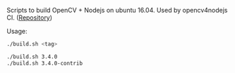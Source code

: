Scripts to build OpenCV + Nodejs on ubuntu 16.04. Used by opencv4nodejs CI. ([Repository](https://hub.docker.com/r/justadudewhohacks/opencv4nodejs-ci/tags/))

Usage:
``` bash
./build.sh <tag>
```

``` bash
./build.sh 3.4.0
./build.sh 3.4.0-contrib
```
